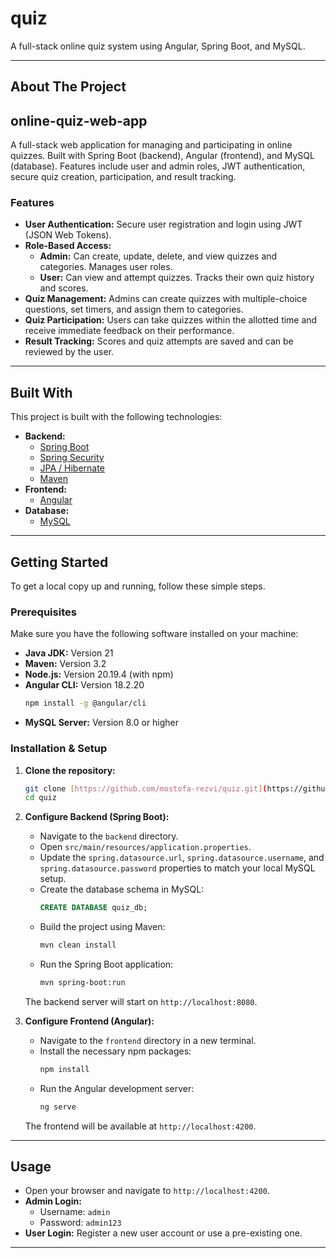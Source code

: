 # quiz
A full-stack online quiz system using Angular, Spring Boot, and MySQL.

---

## About The Project

## online-quiz-web-app

A full-stack web application for managing and participating in online quizzes. Built with Spring Boot (backend), Angular (frontend), and MySQL (database).
Features include user and admin roles, JWT authentication, secure quiz creation, participation, and result tracking.


### Features

* **User Authentication:** Secure user registration and login using JWT (JSON Web Tokens).
* **Role-Based Access:**
    * **Admin:** Can create, update, delete, and view quizzes and categories. Manages user roles.
    * **User:** Can view and attempt quizzes. Tracks their own quiz history and scores.
* **Quiz Management:** Admins can create quizzes with multiple-choice questions, set timers, and assign them to categories.
* **Quiz Participation:** Users can take quizzes within the allotted time and receive immediate feedback on their performance.
* **Result Tracking:** Scores and quiz attempts are saved and can be reviewed by the user.

---

## Built With

This project is built with the following technologies:

* **Backend:**
    * [Spring Boot](https://spring.io/projects/spring-boot)
    * [Spring Security](https://spring.io/projects/spring-security)
    * [JPA / Hibernate](https://hibernate.org/)
    * [Maven](https://maven.apache.org/)
* **Frontend:**
    * [Angular](https://angular.io/)
* **Database:**
    * [MySQL](https://www.mysql.com/)

---

## Getting Started

To get a local copy up and running, follow these simple steps.

### Prerequisites

Make sure you have the following software installed on your machine:
* **Java JDK:** Version 21
* **Maven:** Version 3.2
* **Node.js:** Version 20.19.4 (with npm)
* **Angular CLI:** Version 18.2.20
    ```sh
    npm install -g @angular/cli
    ```
* **MySQL Server:** Version 8.0 or higher

### Installation & Setup

1.  **Clone the repository:**
    ```sh
    git clone [https://github.com/mostofa-rezvi/quiz.git](https://github.com/mostofa-rezvi/quiz.git)
    cd quiz
    ```

2.  **Configure Backend (Spring Boot):**
    * Navigate to the `backend` directory.
    * Open `src/main/resources/application.properties`.
    * Update the `spring.datasource.url`, `spring.datasource.username`, and `spring.datasource.password` properties to match your local MySQL setup.
    * Create the database schema in MySQL:
        ```sql
        CREATE DATABASE quiz_db;
        ```
    * Build the project using Maven:
        ```sh
        mvn clean install
        ```
    * Run the Spring Boot application:
        ```sh
        mvn spring-boot:run
        ```
    The backend server will start on `http://localhost:8080`.

3.  **Configure Frontend (Angular):**
    * Navigate to the `frontend` directory in a new terminal.
    * Install the necessary npm packages:
        ```sh
        npm install
        ```
    * Run the Angular development server:
        ```sh
        ng serve
        ```
    The frontend will be available at `http://localhost:4200`.

---

## Usage

* Open your browser and navigate to `http://localhost:4200`.
* **Admin Login:**
    * Username: `admin`
    * Password: `admin123`
* **User Login:** Register a new user account or use a pre-existing one.

---
